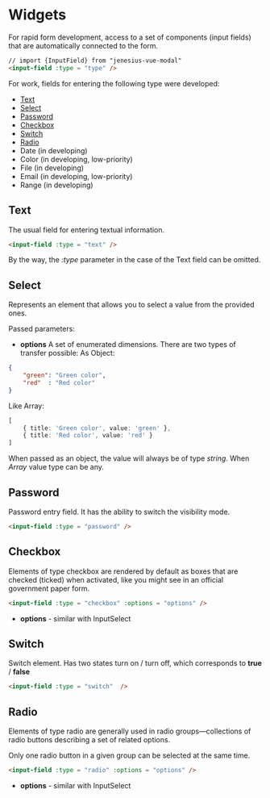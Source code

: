 <script setup>
import WidgetExampleInputText from '../components/inputs/widget-example-input-text.vue';
import WidgetExampleInputPassword from '../components/inputs/widget-example-input-password.vue';
import WidgetExampleInputSelect from '../components/inputs/widget-example-input-select.vue';
import WidgetExampleInputCheckbox from '../components/inputs/widget-example-input-checkbox.vue';
import WidgetExampleInputSwitch from '../components/inputs/widget-example-input-switch.vue';
import WidgetExampleInputRadio from '../components/inputs/widget-example-input-radio.vue';

</script>

# Widgets
For rapid form development, access to a set of components
(input fields) that are automatically connected to the form.
```html
// import {InputField} from "jenesius-vue-modal"
<input-field :type = "type" />
```
For work, fields for entering the following type were developed:
- [Text](#text)
- [Select](#select)
- [Password](#password)
- [Checkbox](#checkbox)
- [Switch](#switch)
- [Radio](#radio)
- Date (in developing)
- Color (in developing, low-priority)
- File (in developing)
- Email (in developing, low-priority)
- Range (in developing)

## Text
The usual field for entering textual information.
```html
<input-field :type = "text" />
```

<WidgetExampleInputText/>

By the way, the *:type* parameter in the case of the Text field can be omitted.

## Select

Represents an element that allows you to select a value from the provided ones.

<WidgetExampleInputSelect/>

Passed parameters:
- **options** A set of enumerated dimensions. There are two types of transfer
possible:
As Object:
```json
{
	"green": "Green color",
    "red"  : "Red color"
}
```
Like Array:
```ts
[
	{ title: 'Green color', value: 'green' },
	{ title: 'Red color', value: 'red' }
]
```
When passed as an object, the value will always be of type *string*. When
*Array* value type can be any.

## Password
Password entry field. It has the ability to switch the visibility mode.
```html
<input-field :type = "password" />
```
<WidgetExampleInputPassword/>

## Checkbox
Elements of type checkbox are rendered by default as boxes that are checked 
(ticked) when activated, like you might see in an official government paper form.
```html
<input-field :type = "checkbox" :options = "options" />
```
- **options** - similar with InputSelect

<WidgetExampleInputCheckbox />

## Switch
Switch element. Has two states turn on / turn off, which corresponds to **true** / **false**
```html
<input-field :type = "switch"  />
```
<WidgetExampleInputSwitch/>

## Radio
Elements of type radio are generally used in radio groups—collections of radio 
buttons describing a set of related options.

Only one radio button in a given group can be selected at the same time.
```html
<input-field :type = "radio" :options = "options" />
```
- **options** - similar with InputSelect

<WidgetExampleInputRadio/>
